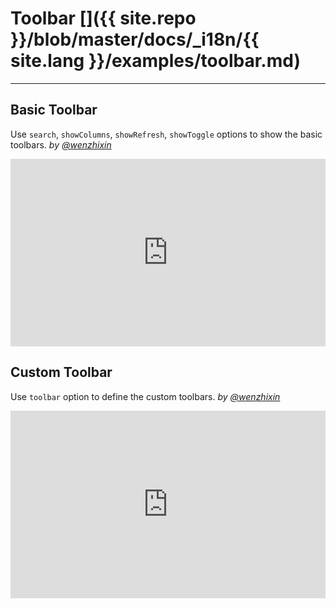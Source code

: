# Toolbar []({{ site.repo }}/blob/master/docs/_i18n/{{ site.lang }}/examples/toolbar.md)

---

## Basic Toolbar

Use `search`, `showColumns`, `showRefresh`, `showToggle` options to show the basic toolbars. _by [@wenzhixin](https://github.com/wenzhixin)_

<iframe width="100%" height="300" src="http://jsfiddle.net/wenyi/e3nk137y/33/embedded/html,result" allowfullscreen="allowfullscreen" frameborder="0"></iframe>

## Custom Toolbar

Use `toolbar` option to define the custom toolbars. _by [@wenzhixin](https://github.com/wenzhixin)_

<iframe width="100%" height="300" src="http://jsfiddle.net/wenyi/e3nk137y/34/embedded/html,result" allowfullscreen="allowfullscreen" frameborder="0"></iframe>